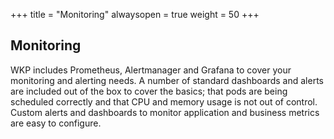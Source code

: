 +++
title = "Monitoring"
alwaysopen = true
weight = 50
+++

## Monitoring

WKP includes Prometheus, Alertmanager and Grafana to cover your monitoring and alerting needs. A number of standard dashboards and alerts are included out of the box to cover the basics; that pods are being scheduled correctly and that CPU and memory usage is not out of control. Custom alerts and dashboards to monitor application and business metrics are easy to configure.
